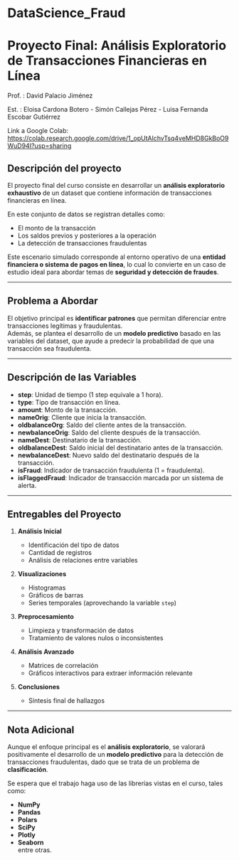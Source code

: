 # DataScience_Fraud
# Proyecto Final: Análisis Exploratorio de Transacciones Financieras en Línea

Prof. : David Palacio Jiménez

Est. : Eloisa Cardona Botero - Simón Callejas Pérez - Luisa Fernanda Escobar Gutiérrez


Link a Google Colab: https://colab.research.google.com/drive/1_opUtAlchvTsq4veMHD8GkBoO9WuD94I?usp=sharing

## Descripción del proyecto  
El proyecto final del curso consiste en desarrollar un **análisis exploratorio exhaustivo** de un dataset que contiene información de transacciones financieras en línea.  

En este conjunto de datos se registran detalles como:  
- El monto de la transacción  
- Los saldos previos y posteriores a la operación  
- La detección de transacciones fraudulentas  

Este escenario simulado corresponde al entorno operativo de una **entidad financiera o sistema de pagos en línea**, lo cual lo convierte en un caso de estudio ideal para abordar temas de **seguridad y detección de fraudes**.  

---

## Problema a Abordar  
El objetivo principal es **identificar patrones** que permitan diferenciar entre transacciones legítimas y fraudulentas.  
Además, se plantea el desarrollo de un **modelo predictivo** basado en las variables del dataset, que ayude a predecir la probabilidad de que una transacción sea fraudulenta.  

---

## Descripción de las Variables  

- **step**: Unidad de tiempo (1 step equivale a 1 hora).  
- **type**: Tipo de transacción en línea.  
- **amount**: Monto de la transacción.  
- **nameOrig**: Cliente que inicia la transacción.  
- **oldbalanceOrg**: Saldo del cliente antes de la transacción.  
- **newbalanceOrig**: Saldo del cliente después de la transacción.  
- **nameDest**: Destinatario de la transacción.  
- **oldbalanceDest**: Saldo inicial del destinatario antes de la transacción.  
- **newbalanceDest**: Nuevo saldo del destinatario después de la transacción.  
- **isFraud**: Indicador de transacción fraudulenta (1 = fraudulenta).  
- **isFlaggedFraud**: Indicador de transacción marcada por un sistema de alerta.  

---

## Entregables del Proyecto  

1. **Análisis Inicial**  
   - Identificación del tipo de datos  
   - Cantidad de registros  
   - Análisis de relaciones entre variables  

2. **Visualizaciones**  
   - Histogramas  
   - Gráficos de barras  
   - Series temporales (aprovechando la variable `step`)  

3. **Preprocesamiento**  
   - Limpieza y transformación de datos  
   - Tratamiento de valores nulos o inconsistentes  

4. **Análisis Avanzado**  
   - Matrices de correlación  
   - Gráficos interactivos para extraer información relevante  

5. **Conclusiones**  
   - Síntesis final de hallazgos  

---

## Nota Adicional  
Aunque el enfoque principal es el **análisis exploratorio**, se valorará positivamente el desarrollo de un **modelo predictivo** para la detección de transacciones fraudulentas, dado que se trata de un problema de **clasificación**.  

Se espera que el trabajo haga uso de las librerías vistas en el curso, tales como:  
- **NumPy**  
- **Pandas**  
- **Polars**  
- **SciPy**  
- **Plotly**  
- **Seaborn**  
entre otras.  
